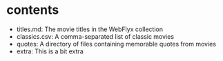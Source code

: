 # contents

* titles.md: The movie titles in the WebFlyx collection
* classics.csv: A comma-separated list of classic movies
* quotes: A directory of files containing memorable quotes from movies
* extra: This is a bit extra
